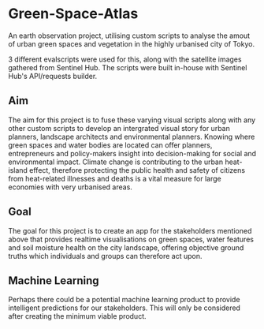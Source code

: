 # Green-Space-Atlas
An earth observation project, utilising custom scripts to analyse the amout of urban green spaces and vegetation in the highly urbanised city of Tokyo.

3 different evalscripts were used for this, along with the satellite images gathered from Sentinel Hub. The scripts were built in-house with Sentinel Hub's API/requests builder. 

## Aim
The aim for this project is to fuse these varying visual scripts along with any other custom scripts to develop an intergrated visual story for urban planners, landscape architects and environmental planners. Knowing where green spaces and water bodies are located can offer planners, entrepreneurs and policy-makers insight into decision-making for social and environmental impact. Climate change is contributing to the urban heat-island effect, therefore protecting the public health and safety of citizens from heat-related illnesses and deaths is a vital measure for large economies with very urbanised areas.

## Goal
The goal for this project is to create an app for the stakeholders mentioned above that provides realtime visualisations on green spaces, water features and soil moisture health on the city landscape, offering objective ground truths which individuals and groups can therefore act upon. 

## Machine Learning
Perhaps there could be a potential machine learning product to provide intelligent predictions for our stakeholders. This will only be considered after creating the minimum viable product.
